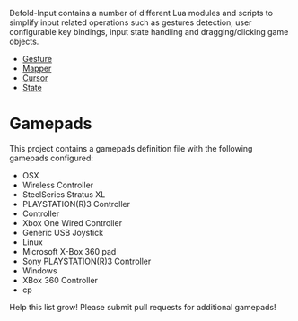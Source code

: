 Defold-Input contains a number of different Lua modules and scripts to simplify input related operations such as gestures detection, user configurable key bindings, input state handling and dragging/clicking game objects.

* [Gesture](in/gesture.md)
* [Mapper](in/mapper.md)
* [Cursor](in/cursor.md)
* [State](in/state.md)

# Gamepads
This project contains a gamepads definition file with the following gamepads configured:

* OSX
 * Wireless Controller
 * SteelSeries Stratus XL
 * PLAYSTATION(R)3 Controller
 * Controller
 * Xbox One Wired Controller
 * Generic USB Joystick
* Linux
 * Microsoft X-Box 360 pad
 * Sony PLAYSTATION(R)3 Controller
* Windows
 * XBox 360 Controller
 * cp

Help this list grow! Please submit pull requests for additional gamepads!
